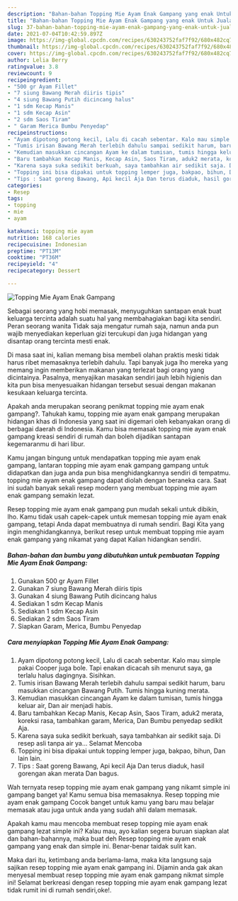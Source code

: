 ```yaml
---
description: "Bahan-bahan Topping Mie Ayam Enak Gampang yang enak Untuk Jualan"
title: "Bahan-bahan Topping Mie Ayam Enak Gampang yang enak Untuk Jualan"
slug: 37-bahan-bahan-topping-mie-ayam-enak-gampang-yang-enak-untuk-jualan
date: 2021-07-04T10:42:59.897Z
image: https://img-global.cpcdn.com/recipes/630243752faf7f92/680x482cq70/topping-mie-ayam-enak-gampang-foto-resep-utama.jpg
thumbnail: https://img-global.cpcdn.com/recipes/630243752faf7f92/680x482cq70/topping-mie-ayam-enak-gampang-foto-resep-utama.jpg
cover: https://img-global.cpcdn.com/recipes/630243752faf7f92/680x482cq70/topping-mie-ayam-enak-gampang-foto-resep-utama.jpg
author: Lelia Berry
ratingvalue: 3.8
reviewcount: 9
recipeingredient:
- "500 gr Ayam Fillet"
- "7 siung Bawang Merah diiris tipis"
- "4 siung Bawang Putih dicincang halus"
- "1 sdm Kecap Manis"
- "1 sdm Kecap Asin"
- "2 sdm Saos Tiram"
- " Garam Merica Bumbu Penyedap"
recipeinstructions:
- "Ayam dipotong potong kecil, Lalu di cacah sebentar. Kalo mau simple pakai Cooper juga bole. Tapi enakan dicacah sih menurut saya, ga terlalu halus dagingnya. Sisihkan."
- "Tumis irisan Bawang Merah terlebih dahulu sampai sedikit harum, baru masukkan cincangan Bawang Putih. Tumis hingga kuning merata."
- "Kemudian masukkan cincangan Ayam ke dalam tumisan, tumis hingga keluar air, Dan air menjadi habis."
- "Baru tambahkan Kecap Manis, Kecap Asin, Saos Tiram, aduk2 merata, koreksi rasa, tambahkan garam, Merica, Dan Bumbu penyedap sedikit Aja."
- "Karena saya suka sedikit berkuah, saya tambahkan air sedikit saja. Di resep asli tanpa air ya... Selamat Mencoba"
- "Topping ini bisa dipakai untuk topping lemper juga, bakpao, bihun, Dan lain lain."
- "Tips : Saat goreng Bawang, Api kecil Aja Dan terus diaduk, hasil gorengan akan merata Dan bagus."
categories:
- Resep
tags:
- topping
- mie
- ayam

katakunci: topping mie ayam 
nutrition: 168 calories
recipecuisine: Indonesian
preptime: "PT13M"
cooktime: "PT36M"
recipeyield: "4"
recipecategory: Dessert

---
```



![Topping Mie Ayam Enak Gampang](https://img-global.cpcdn.com/recipes/630243752faf7f92/680x482cq70/topping-mie-ayam-enak-gampang-foto-resep-utama.jpg)

Sebagai seorang yang hobi memasak, menyuguhkan santapan enak buat keluarga tercinta adalah suatu hal yang membahagiakan bagi kita sendiri. Peran seorang  wanita Tidak saja mengatur rumah saja, namun anda pun wajib menyediakan keperluan gizi tercukupi dan juga hidangan yang disantap orang tercinta mesti enak.

Di masa  saat ini, kalian memang bisa membeli olahan praktis meski tidak harus ribet memasaknya terlebih dahulu. Tapi banyak juga lho mereka yang memang ingin memberikan makanan yang terlezat bagi orang yang dicintainya. Pasalnya, menyajikan masakan sendiri jauh lebih higienis dan kita pun bisa menyesuaikan hidangan tersebut sesuai dengan makanan kesukaan keluarga tercinta. 



Apakah anda merupakan seorang penikmat topping mie ayam enak gampang?. Tahukah kamu, topping mie ayam enak gampang merupakan hidangan khas di Indonesia yang saat ini digemari oleh kebanyakan orang di berbagai daerah di Indonesia. Kamu bisa memasak topping mie ayam enak gampang kreasi sendiri di rumah dan boleh dijadikan santapan kegemaranmu di hari libur.

Kamu jangan bingung untuk mendapatkan topping mie ayam enak gampang, lantaran topping mie ayam enak gampang gampang untuk didapatkan dan juga anda pun bisa menghidangkannya sendiri di tempatmu. topping mie ayam enak gampang dapat diolah dengan beraneka cara. Saat ini sudah banyak sekali resep modern yang membuat topping mie ayam enak gampang semakin lezat.

Resep topping mie ayam enak gampang pun mudah sekali untuk dibikin, lho. Kamu tidak usah capek-capek untuk memesan topping mie ayam enak gampang, tetapi Anda dapat membuatnya di rumah sendiri. Bagi Kita yang ingin menghidangkannya, berikut resep untuk membuat topping mie ayam enak gampang yang nikamat yang dapat Kalian hidangkan sendiri.

<!--inarticleads1-->

##### Bahan-bahan dan bumbu yang dibutuhkan untuk pembuatan Topping Mie Ayam Enak Gampang:

1. Gunakan 500 gr Ayam Fillet
1. Gunakan 7 siung Bawang Merah diiris tipis
1. Gunakan 4 siung Bawang Putih dicincang halus
1. Sediakan 1 sdm Kecap Manis
1. Sediakan 1 sdm Kecap Asin
1. Sediakan 2 sdm Saos Tiram
1. Siapkan  Garam, Merica, Bumbu Penyedap




<!--inarticleads2-->

##### Cara menyiapkan Topping Mie Ayam Enak Gampang:

1. Ayam dipotong potong kecil, Lalu di cacah sebentar. Kalo mau simple pakai Cooper juga bole. Tapi enakan dicacah sih menurut saya, ga terlalu halus dagingnya. Sisihkan.
1. Tumis irisan Bawang Merah terlebih dahulu sampai sedikit harum, baru masukkan cincangan Bawang Putih. Tumis hingga kuning merata.
1. Kemudian masukkan cincangan Ayam ke dalam tumisan, tumis hingga keluar air, Dan air menjadi habis.
1. Baru tambahkan Kecap Manis, Kecap Asin, Saos Tiram, aduk2 merata, koreksi rasa, tambahkan garam, Merica, Dan Bumbu penyedap sedikit Aja.
1. Karena saya suka sedikit berkuah, saya tambahkan air sedikit saja. Di resep asli tanpa air ya... Selamat Mencoba
1. Topping ini bisa dipakai untuk topping lemper juga, bakpao, bihun, Dan lain lain.
1. Tips : Saat goreng Bawang, Api kecil Aja Dan terus diaduk, hasil gorengan akan merata Dan bagus.




Wah ternyata resep topping mie ayam enak gampang yang nikamt simple ini gampang banget ya! Kamu semua bisa memasaknya. Resep topping mie ayam enak gampang Cocok banget untuk kamu yang baru mau belajar memasak atau juga untuk anda yang sudah ahli dalam memasak.

Apakah kamu mau mencoba membuat resep topping mie ayam enak gampang lezat simple ini? Kalau mau, ayo kalian segera buruan siapkan alat dan bahan-bahannya, maka buat deh Resep topping mie ayam enak gampang yang enak dan simple ini. Benar-benar taidak sulit kan. 

Maka dari itu, ketimbang anda berlama-lama, maka kita langsung saja sajikan resep topping mie ayam enak gampang ini. Dijamin anda gak akan menyesal membuat resep topping mie ayam enak gampang nikmat simple ini! Selamat berkreasi dengan resep topping mie ayam enak gampang lezat tidak rumit ini di rumah sendiri,oke!.

